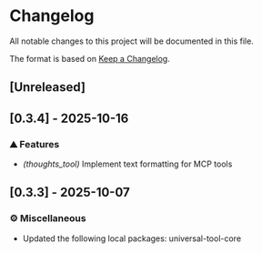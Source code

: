# Changelog
All notable changes to this project will be documented in this file.

The format is based on [Keep a Changelog](https://keepachangelog.com/en/1.0.0/).

## [Unreleased]
## [0.3.4] - 2025-10-16

### ⛰️  Features
- *(thoughts_tool)* Implement text formatting for MCP tools

## [0.3.3] - 2025-10-07

### ⚙️  Miscellaneous
- Updated the following local packages: universal-tool-core
